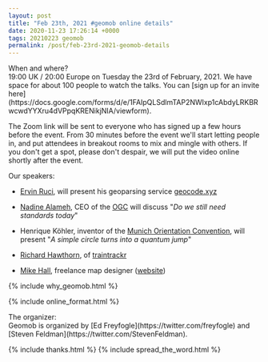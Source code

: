 ```yaml
--- 
layout: post
title: "Feb 23th, 2021 #geomob online details"
date: 2020-11-23 17:26:14 +0000
tags: 20210223 geomob
permalink: /post/feb-23rd-2021-geomob-details
---
```


<div class="heading">When and where?</div>
19:00 UK / 20:00 Europe on Tuesday the 23rd of February, 2021.
We have space for about 100 people to watch
the talks. You can [sign up for an invite here](https://docs.google.com/forms/d/e/1FAIpQLSdlmTAP2NWIxp1cAbdyLRKBRwcwdYYXru4dVPpqKRENikjNIA/viewform).

The Zoom link will be sent to everyone who has signed up a few hours before
the event. From 30 minutes before the event we'll start letting people in, and
put attendees in breakout rooms to mix and mingle with others. If you don't
get a spot, please don't despair, we will put the video online shortly
after the event.

<div class="heading">Our speakers:</div>

* [Ervin Ruci](https://twitter.com/geolytica), will present his geoparsing service [geocode.xyz](https://geocode.xyz/)

* [Nadine Alameh](https://twitter.com/nadinesa), CEO of the [OGC](https://www.ogc.org) will discuss "_Do we still need standards today_"

* Henrique Köhler, inventor of the [Munich Orientation Convention](http://www.volksnav.de), will present "_A simple circle turns into a quantum jump_"

* [Richard Hawthorn](https://twitter.com/richardhawthorn), of [traintrackr](https://www.traintrackr.io)

* [Mike Hall](https://twitter.com/thisismikehall), freelance map designer ([website](https://www.thisismikehall.com))

{% include why_geomob.html %}

{% include online_format.html %}
<div class="heading">The organizer:</div>
Geomob is organized by [Ed Freyfogle](https://twitter.com/freyfogle) and
[Steven Feldman](https://twitter.com/StevenFeldman).

{% include thanks.html %}
{% include spread_the_word.html %}
